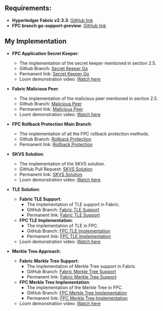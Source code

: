 ## Requirements:

- **Hyperledger Fabric v2.3.3**: [GitHub link](https://github.com/hyperledger/fabric/releases/tag/v2.3.3)
- **FPC branch go-support-preview**: [GitHub link](https://github.com/chenchanglew/fabric-private-chaincode/tree/go-support-preview)

## My Implementation

- **FPC Application Secret Keeper**:
  - The implementation of the secret keeper mentioned in section 2.5.
  - Github Branch: [Secret Keeper Go](https://github.com/chenchanglew/fabric-private-chaincode/tree/thesis/rollback-protection-zac/samples/chaincode/secret-keeper-go)
  - Permanent link: [Secret Keeper Go](https://github.com/chenchanglew/fabric-private-chaincode/tree/b7821e80aa752514f5419b8f567ce3c77ce02c34/samples/chaincode/secret-keeper-go)
  - Loom demonstration video: [Watch here](https://www.loom.com/share/e3dca62f8df849229e2c6414fd374289?sid=473acda1-92ac-4ad6-89c4-ddb2f5786dd5)

- **Fabric Malicious Peer**:
  - The implementation of the malicious peer mentioned in section 2.5.
  - Github Branch: [Malicious Peer](https://github.com/chenchanglew/fabric/tree/feature/malicious-peer)
  - Permanent link: [Malicious Peer](https://github.com/chenchanglew/fabric/tree/4a34c84a0c42c027471cb3d005550eb01dc9e2a5/)
  - Loom demonstration video: [Watch here](https://www.loom.com/share/e540bf6395f94ab8ba547bd43942d063?sid=b32de7ea-e5d7-43ef-9e06-bf11b3cfc6ff)

- **FPC Rollback Protection Main Branch**:
  - The implementation of all the FPC rollback protection methods.
  - Github Branch: [Rollback Protection](https://github.com/chenchanglew/fabric-private-chaincode/tree/thesis/rollback-protection-zac)
  - Permanent link: [Rollback Protection](https://github.com/chenchanglew/fabric-private-chaincode/tree/b7821e80aa752514f5419b8f567ce3c77ce02c34/)

- **SKVS Solution**:
  - The implementation of the SKVS solution.
  - GitHub Pull Request: [SKVS Solution](https://github.com/chenchanglew/fabric-private-chaincode/pull/3)
  - Permanent link: [SKVS Solution](https://github.com/chenchanglew/fabric-private-chaincode/commit/f93e072f69b35734dba5a8de9f91b1c89fcfb7d4) 
  - Loom demonstration video: [Watch here](https://www.loom.com/share/4790cd0cba9e4433879083b41158d42d?sid=a0f367e7-dc49-4065-926d-df7b2fbf55a1)

- **TLE Solution**:
  - **Fabric TLE Support**:
    - The implementation of TLE support in Fabric.
    - GitHub Branch: [Fabric TLE Support](https://github.com/chenchanglew/fabric/tree/feature/support-TLE)
    - Permanent link: [Fabric TLE Support](https://github.com/chenchanglew/fabric/tree/2bd56f3b43c311edc78c5903ac75e7c76d2ec61f/)
  - **FPC TLE Implementation**:
    - The implementation of TLE in FPC.
    - GitHub Branch: [FPC TLE Implementation](https://github.com/chenchanglew/fabric-private-chaincode/tree/thesis/tle-solution)
    - Permanent link: [FPC TLE Implementation](https://github.com/chenchanglew/fabric-private-chaincode/tree/9f9876451c32f31cb064d56bdcd302547869717d)
  - Loom demonstration video: [Watch here](https://www.loom.com/share/4e8814304bcd49c9860861be524febbd?sid=c64b4cdb-0ae3-4125-93af-f369349f11f8)

- **Merkle Tree Approach**:
  - **Fabric Merkle Tree Support**:
    - The implementation of Merkle Tree support in Fabric.
    - GitHub Branch: [Fabric Merkle Tree Support](https://github.com/chenchanglew/fabric/tree/feature/support-merkle)
    - Permanent link: [Fabric Merkle Tree Support](https://github.com/chenchanglew/fabric/tree/98c7b36cb98cd14ac8926b89a5e688e08787d03b)
  - **FPC Merkle Tree Implementation**:
    - The implementation of the Merkle Tree in FPC.
    - GitHub Branch: [FPC Merkle Tree Implementation](https://github.com/chenchanglew/fabric-private-chaincode/tree/thesis/merkle-solution)
    - Permanent link: [FPC Merkle Tree Implementation](https://github.com/chenchanglew/fabric-private-chaincode/tree/abb0ed62abaa0fb55a255a092c6f672cc3df4fe2)
  - Loom demonstration video: [Watch here](https://www.loom.com/share/632e389fc03540c4ae1de35440ccbbd1?sid=29d97578-61f5-43a8-b791-6ee5cce450ec)
